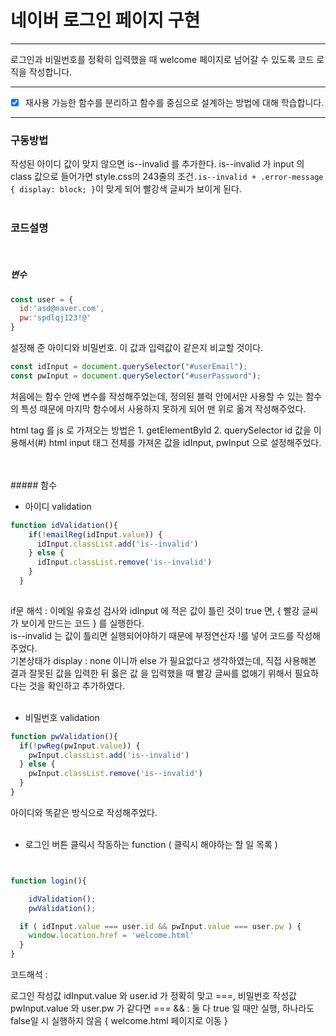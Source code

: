 # 네이버 로그인 페이지 구현


---

로그인과 비밀번호를 정확히 입력했을 때 welcome 페이지로 넘어갈 수 있도록 코드 로직을 작성합니다.


---
- [x] 재사용 가능한 함수를 분리하고 함수를 중심으로 설계하는 방법에 대해 학습합니다.




---


### 

### 구동방법
작성된 아이디 값이 맞지 않으면 is--invalid 를 추가한다.
is--invalid 가 input 의 class 값으로 들어가면 style.css의 243줄의 조건`.is--invalid + .error-message {
  display: block;
}`이 맞게 되어  빨강색 글씨가 보이게 된다.
<br/>
<br/>

### 코드설명
<br/>

##### 변수
```js
const user = {
  id:'asd@naver.com',
  pw:'spdlqj123!@'
}
```
설정해 준 아이디와 비밀번호. 이 값과 입력값이 같은지 비교할 것이다.
```js
const idInput = document.querySelector("#userEmail");
const pwInput = document.querySelector("#userPassword");
```
처음에는 함수 안에 변수를 작성해주었는데, 정의된 블럭 안에서만 사용할 수 있는 함수의 특성 때문에 마지막 함수에서 사용하지 못하게 되어 맨 위로 옮겨 작성해주었다.

html tag 를 js 로 가져오는 방법은 1. getElementById 2. querySelector
id 값을 이용해서(#) html input 태그 전체를 가져온 값을 idInput, pwInput 으로 설정해주었다.

<br/>
<br/>
##### 함수

- 아이디 validation
```js
function idValidation(){
    if(!emailReg(idInput.value)) {
      idInput.classList.add('is--invalid')
    } else {
      idInput.classList.remove('is--invalid')
    }
  }
    
```

if문 해석 : 이메일 유효성 검사와 idInput 에 적은 값이 틀린 것이 true 면,
{ 빨강 글씨가 보이게 만드는 코드 } 를 실행한다.
<br/>
is--invalid 는 값이 틀리면 실행되어야하기 때문에 부정연산자 !를 넣어 코드를 작성해주었다.
<br/>
기본상태가 display : none 이니까 else 가 필요없다고 생각하였는데, 직접 사용해본 결과 잘못된 값을 입력한 뒤 옳은 값 을 입력했을 때 빨강 글씨를 없애기 위해서 필요하다는 것을 확인하고 추가하였다.
<br/>
<br/>

- 비밀번호 validation


```js
function pwValidation(){
  if(!pwReg(pwInput.value)) {
    pwInput.classList.add('is--invalid')
  } else {
    pwInput.classList.remove('is--invalid')
  }
}
```
아이디와 똑같은 방식으로 작성해주었다.
<br/>
<br/>

- 로그인 버튼 클릭시 작동하는 function ( 클릭시 해야하는 할 일 목록 )
```js


function login(){

    idValidation();
    pwValidation();

  if ( idInput.value === user.id && pwInput.value === user.pw ) {
    window.location.href = 'welcome.html'
  }
}
```
코드해석 :

로그인 작성값 idInput.value 와 user.id 가 정확히 맞고 ===,
비밀번호 작성값 pwInput.value 와 user.pw 가 같다면 ===
&& : 둘 다 true 일 때만 실행, 하나라도 false일 시 실행하지 않음
{ welcome.html 페이지로 이동 }